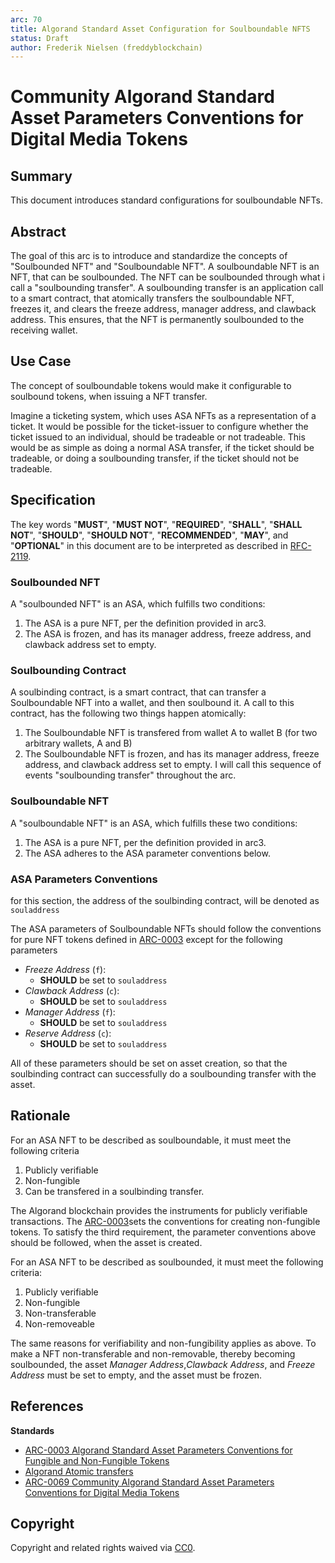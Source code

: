 ```yaml
---
arc: 70
title: Algorand Standard Asset Configuration for Soulboundable NFTS
status: Draft
author: Frederik Nielsen (freddyblockchain)
---
```


# Community Algorand Standard Asset Parameters Conventions for Digital Media Tokens

## Summary

This document introduces standard configurations for soulboundable NFTs. 

## Abstract

The goal of this arc is to introduce and standardize the concepts of "Soulbounded NFT" and "Soulboundable NFT".
A soulboundable NFT is an NFT, that can be soulbounded. The NFT can be soulbounded through what i call a "soulbounding transfer".
A soulbounding transfer is an application call to a smart contract, that atomically transfers the soulboundable NFT, freezes it,
and clears the freeze address, manager address, and clawback address. This ensures, that the NFT is permanently soulbounded to the 
receiving wallet.  

## Use Case
The concept of soulboundable tokens would make it configurable to soulbound tokens, when issuing a NFT transfer. 

Imagine a ticketing system, which uses ASA NFTs as a representation of a ticket. It would be possible for the ticket-issuer
to configure whether the ticket issued to an individual, should be tradeable or not tradeable. This would be as simple as 
doing a normal ASA transfer, if the ticket should be tradeable, or doing a soulbounding transfer, if the ticket should not
be tradeable. 


## Specification

The key words "**MUST**", "**MUST NOT**", "**REQUIRED**", "**SHALL**", "**SHALL NOT**", "**SHOULD**", "**SHOULD NOT**", "**RECOMMENDED**", "**MAY**", and "**OPTIONAL**" in this document are to be interpreted as described in [RFC-2119](https://www.ietf.org/rfc/rfc2119.txt).

### Soulbounded NFT
A "soulbounded NFT" is an ASA, which fulfills two conditions: 
1. The ASA is a pure NFT, per the definition provided in arc3.
2. The ASA is frozen, and has its manager address, freeze address, and clawback address set to empty.

### Soulbounding Contract
A soulbinding contract, is a smart contract, that can transfer a Soulboundable NFT into a
wallet, and then soulbound it. A call to this contract, has the following two things happen atomically:
1. The Soulboundable NFT is transfered from wallet A to wallet B (for two arbitrary wallets, A and B)
2. The Soulboundable NFT is frozen, and has its manager address, freeze address, and clawback address set to empty.
I will call this sequence of events "soulbounding transfer" throughout the arc. 

### Soulboundable NFT
A "soulboundable NFT" is an ASA, which fulfills these two conditions:
1. The ASA is a pure NFT, per the definition provided in arc3.
2. The ASA adheres to the ASA parameter conventions below.

### ASA Parameters Conventions

for this section, the address of the soulbinding contract, will be denoted as `souladdress` 

The ASA parameters of Soulboundable NFTs should follow the conventions for pure NFT tokens defined in [ARC-0003](https://arc.algorand.foundation/ARCs/arc-0003) except for the following parameters

* *Freeze Address* (`f`): 
    * **SHOULD** be set to `souladdress` 
* *Clawback Address* (`c`): 
    * **SHOULD** be set to `souladdress` 
* *Manager Address* (`f`): 
    * **SHOULD** be set to `souladdress` 
* *Reserve Address* (`c`): 
    * **SHOULD** be set to `souladdress` 


All of these parameters should be set on asset creation, 
so that the soulbinding contract can successfully do a soulbounding transfer with the asset.

## Rationale

For an ASA NFT to be described as soulboundable, it must meet the following criteria
1. Publicly verifiable
2. Non-fungible
3. Can be transfered in a soulbinding transfer.

The Algorand blockchain provides the instruments for publicly verifiable transactions.
The [ARC-0003](https://arc.algorand.foundation/ARCs/arc-0003)sets the conventions for creating non-fungible tokens. 
To satisfy the third requirement, the parameter conventions above should be followed, when the asset is created. 

For an ASA NFT to be described as soulbounded, it must meet the following criteria:
1. Publicly verifiable
2. Non-fungible
3. Non-transferable
4. Non-removeable

The same reasons for verifiability and non-fungibility applies as above. 
To make a NFT non-transferable and non-removable, thereby becoming soulbounded, the asset _Manager Address_,_Clawback Address_, and _Freeze Address_ must be set to empty, and the asset must be frozen.
## References

**Standards**
- [ARC-0003 Algorand Standard Asset Parameters Conventions for Fungible and Non-Fungible Tokens](https://arc.algorand.foundation/ARCs/arc-0003)
- [Algorand Atomic transfers](https://developer.algorand.org/docs/get-details/atomic_transfers/)
- [ARC-0069 Community Algorand Standard Asset Parameters Conventions for Digital Media Tokens](https://arc.algorand.foundation/ARCs/arc-0069)

## Copyright

Copyright and related rights waived via [CC0](https://creativecommons.org/publicdomain/zero/1.0/).